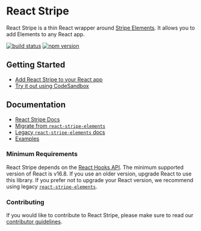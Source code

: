 # React Stripe

React Stripe is a thin React wrapper around
[Stripe Elements](https://stripe.com/docs/elements). It allows you to add
Elements to any React app.

[![build status](https://img.shields.io/travis/stripe/react-stripe/master.svg?style=flat-square)](https://travis-ci.org/stripe/react-stripe)
[![npm version](https://img.shields.io/npm/v/@stripe/react-stripe.svg?style=flat-square)](https://www.npmjs.com/package/@stripe/react-stripe)

## Getting Started

- [Add React Stripe to your React app](https://stripe.com/docs/stripe-js/react-stripe#setup)
- [Try it out using CodeSandbox](https://codesandbox.io/s/react-stripe-official-q1loc?fontsize=14&hidenavigation=1&theme=dark)

## Documentation

- [React Stripe Docs](https://stripe.com/docs/stripe-js/react-stripe)
- [Migrate from `react-stripe-elements`](docs/migrating.md)
- [Legacy `react-stripe-elements` docs](https://github.com/stripe/react-stripe-elements/#react-stripe-elements)
- [Examples](examples)

### Minimum Requirements

React Stripe depends on the
[React Hooks API](https://reactjs.org/docs/hooks-intro.html). The minimum
supported version of React is v16.8. If you use an older version, upgrade React
to use this library. If you prefer not to upgrade your React version, we
recommend using legacy
[`react-stripe-elements`](https://github.com/stripe/react-stripe-elements).

### Contributing

If you would like to contribute to React Stripe, please make sure to read our
[contributor guidelines](CONTRIBUTING.md).
